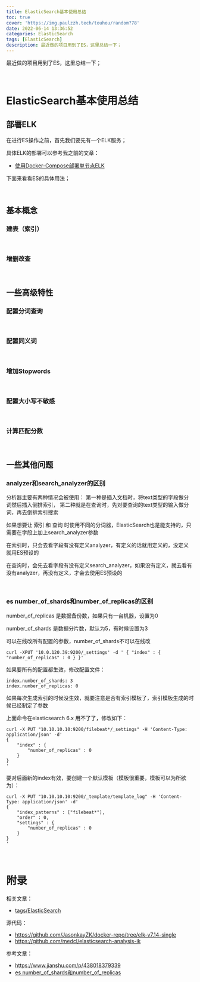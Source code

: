 ```yaml
---
title: ElasticSearch基本使用总结
toc: true
cover: 'https://img.paulzzh.tech/touhou/random?78'
date: 2022-06-14 13:36:52
categories: ElasticSearch
tags: [ElasticSearch]
description: 最近做的项目用到了ES，这里总结一下；
---
```


最近做的项目用到了ES，这里总结一下；

<br/>

<!--more-->

# **ElasticSearch基本使用总结**

## **部署ELK**

在进行ES操作之前，首先我们要先有一个ELK服务；

具体ELK的部署可以参考我之前的文章：

-   [使用Docker-Compose部署单节点ELK](/2021/05/15/使用Docker-Compose部署单节点ELK/)

下面来看看ES的具体用法；

<br/>

## **基本概念**

### **建表（索引）**











<br/>

### **增删改查**









<br/>

## **一些高级特性**

### **配置分词查询**





<br/>

### **配置同义词**







<br/>

### **增加Stopwords**







<br/>

### **配置大小写不敏感**









<br/>

### **计算匹配分数**







<br/>

## **一些其他问题**

### **analyzer和search_analyzer的区别**



分析器主要有两种情况会被使用：
第一种是插入文档时，将text类型的字段做分词然后插入倒排索引，
第二种就是在查询时，先对要查询的text类型的输入做分词，再去倒排索引搜索

如果想要让 索引 和 查询 时使用不同的分词器，ElasticSearch也是能支持的，只需要在字段上加上search_analyzer参数

在索引时，只会去看字段有没有定义analyzer，有定义的话就用定义的，没定义就用ES预设的

在查询时，会先去看字段有没有定义search_analyzer，如果没有定义，就去看有没有analyzer，再没有定义，才会去使用ES预设的

<br/>

### **es number_of_shards和number_of_replicas的区别**

number_of_replicas 是数据备份数，如果只有一台机器，设置为0

number_of_shards 是数据分片数，默认为5，有时候设置为3

可以在线改所有配置的参数，number_of_shards不可以在线改

```
curl -XPUT '10.0.120.39:9200/_settings' -d ' { "index" : { "number_of_replicas" : 0 } }'
```

如果要所有的配置都生效，修改配置文件：

```
index.number_of_shards: 3
index.number_of_replicas: 0
```

如果每次生成索引的时候没生效，就要注意是否有索引模板了，索引模板生成的时候已经制定了参数

上面命令在elasticsearch 6.x 用不了了，修改如下：

```
curl -X PUT "10.10.10.10:9200/filebeat*/_settings" -H 'Content-Type: application/json' -d'
{
    "index" : {
        "number_of_replicas" : 0
    }
}
'
```

 要对后面新的index有效，要创建一个默认模板（模板很重要，模板可以为所欲为）：

```
curl -X PUT "10.10.10.10:9200/_template/template_log" -H 'Content-Type: application/json' -d'
{
    "index_patterns" : ["filebeat*"],
    "order" : 0,
    "settings" : {
        "number_of_replicas" : 0
    }
}
'
```



<br/>

# **附录**

相关文章：

-   [tags/ElasticSearch](/tags/ElasticSearch/)

源代码：

-   https://github.com/JasonkayZK/docker-repo/tree/elk-v7.14-single
-   https://github.com/medcl/elasticsearch-analysis-ik

参考文章：

-   https://www.jianshu.com/p/438018379339
-   [es number_of_shards和number_of_replicas](https://www.cnblogs.com/mikeluwen/p/8031813.html)


<br/>
